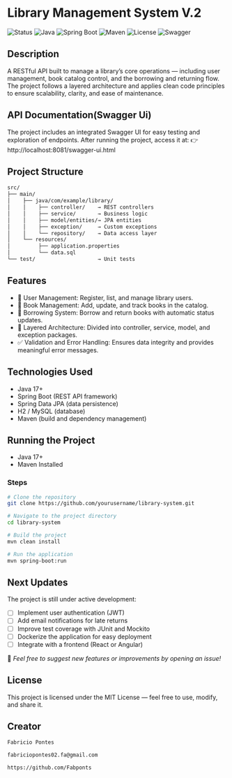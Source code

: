 # Library Management System V.2
![Status](https://img.shields.io/badge/Status-In%20Development-yellow)
![Java](https://img.shields.io/badge/Java-17%2B-orange)
![Spring Boot](https://img.shields.io/badge/Spring%20Boot-3.x-brightgreen)
![Maven](https://img.shields.io/badge/Maven-Build-blue)
![License](https://img.shields.io/badge/License-MIT-lightgrey)
![Swagger](https://img.shields.io/badge/Swagger-UI-green)


## Description
A RESTful API built to manage a library’s core operations — including user management, book catalog control, and the borrowing and returning flow.
The project follows a layered architecture and applies clean code principles to ensure scalability, clarity, and ease of maintenance.

## API Documentation(Swagger Ui)
The project includes an integrated Swagger UI for easy testing and exploration of endpoints.
After running the project, access it at:
👉 http://localhost:8081/swagger-ui.html

## Project Structure
 ```bash
src/
 ├── main/
 │    ├── java/com/example/library/
 │    │    ├── controller/    → REST controllers
 │    │    ├── service/       → Business logic
 │    │    ├── model/entities/→ JPA entities
 │    │    ├── exception/     → Custom exceptions
 │    │    └── repository/    → Data access layer
 │    └── resources/
 │         ├── application.properties
 │         └── data.sql
 └── test/                    → Unit tests
 ```

## Features 
- 👤 User Management: Register, list, and manage library users.
- 📖 Book Management: Add, update, and track books in the catalog.
- 🔄 Borrowing System: Borrow and return books with automatic status updates.
- 🧩 Layered Architecture: Divided into controller, service, model, and exception packages.
- ✅ Validation and Error Handling: Ensures data integrity and provides meaningful error messages.

## Technologies Used
- Java 17+
- Spring Boot (REST API framework)
- Spring Data JPA (data persistence)
- H2 / MySQL (database)
- Maven (build and dependency management)

## Running the Project
- Java 17+
- Maven Installed

### Steps
 ```bash
# Clone the repository
git clone https://github.com/yourusername/library-system.git

# Navigate to the project directory
cd library-system

# Build the project
mvn clean install

# Run the application
mvn spring-boot:run
```

## Next Updates
The project is still under active development:
- [ ] Implement user authentication (JWT)
- [ ] Add email notifications for late returns
- [ ] Improve test coverage with JUnit and Mockito
- [ ] Dockerize the application for easy deployment
- [ ] Integrate with a frontend (React or Angular)

🚧 *Feel free to suggest new features or improvements by opening an issue!*

## License
This project is licensed under the MIT License — feel free to use, modify, and share it.

## Creator 
 ```bash
Fabricio Pontes

fabriciopontes02.fa@gmail.com

https://github.com/Fabponts


 ```

